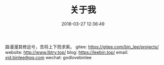 ﻿---
title: 关于我
date: 2018-03-27 12:36:49
---

路漫漫其修远兮，吾将上下而求索。
gitee: https://gitee.com/bin_lee/projects/
website: http://www.lbtry.top/
blog: https://leebin.top/
email: xjd.binlee@qq.com
wechat: godlovebinlee
